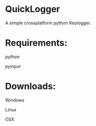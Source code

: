 # QuickLogger
A simple crossplatform python Keylogger.





# Requirements:

  python

  pyinput




# Downloads:

  Windows
  
  Linux
  
  OSX
